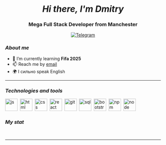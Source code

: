 <div id="header" align="center">
    <h1><i>Hi there, I'm  Dmitry</i></h1>
    <h3>Mega Full Stack Developer from Manchester</h3>
</div>

<div id="socials" align="center">
  <a href="https://t.me/deleath11">
    <img src="https://img.shields.io/badge/Telegram-blue?style=for-the-badge&logo=telegram&logoColor=white" alt="Telegram"/>
  </a>
</div>

### *About me*
- 🌱 I’m currently learning **Fifa 2025**
- 📫 Reach me by [email](mailto:deleath11@gmail.com)
- 🌍 I сильно speak English

---

### *Technologies and tools*

<img src="https://cdn.jsdelivr.net/gh/devicons/devicon/icons/javascript/javascript-original.svg" title="js" width="40" height="40"/>&nbsp;
<img src="https://cdn.jsdelivr.net/gh/devicons/devicon/icons/html5/html5-original.svg" title="html" width="40" height="40"/>&nbsp;
<img src="https://cdn.jsdelivr.net/gh/devicons/devicon/icons/css3/css3-original.svg" title="css" width="40" height="40"/>&nbsp;
<img src="https://cdn.jsdelivr.net/gh/devicons/devicon/icons/react/react-original.svg" title="react" width="40" height="40"/>&nbsp;
<img src="https://cdn.jsdelivr.net/gh/devicons/devicon/icons/git/git-plain.svg" title="git" width="40" height="40"/>&nbsp;
<img src="https://cdn.jsdelivr.net/gh/devicons/devicon/icons/postgresql/postgresql-original.svg" title="sql" width="40" height="40"/>&nbsp;
<img src="https://cdn.jsdelivr.net/gh/devicons/devicon/icons/bootstrap/bootstrap-plain.svg" title="bootstrap" width="40" height="40"/>&nbsp;
<img src="https://cdn.jsdelivr.net/gh/devicons/devicon/icons/npm/npm-original-wordmark.svg" title="npm" width="40" height="40"/>&nbsp;
<img src="https://cdn.jsdelivr.net/gh/devicons/devicon/icons/nodejs/nodejs-original.svg" title="node" width="40" height="40"/>&nbsp;


### *My stat*

<div id="stat" align="center">
    <img src="https://github-profile-summary-cards.vercel.app/api/cards/profile-details?username=deleath&theme=github_dark" alt=""/>
    <img src="https://github-profile-summary-cards.vercel.app/api/cards/most-commit-language?username=deleath&theme=github_dark" alt=""/>
     <img src="https://github-profile-summary-cards.vercel.app/api/cards/stats?username=deleath&theme=github_dark" alt=""/>
</div>

---
